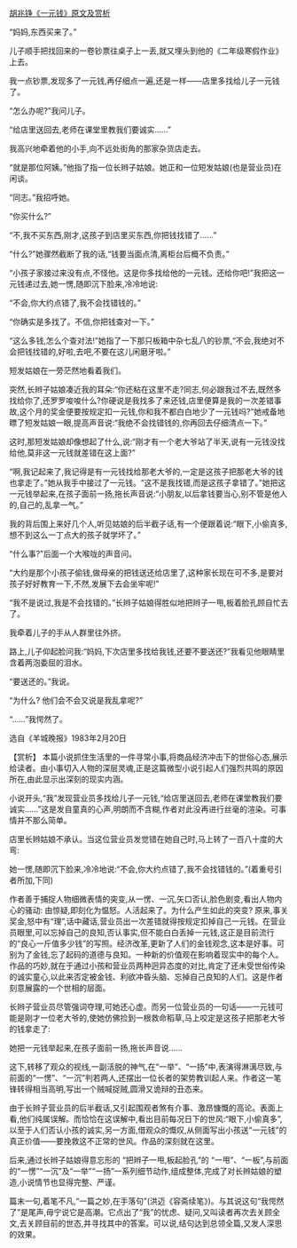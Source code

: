 [胡兆铮《一元钱》原文及赏析](https://www.vrrw.net/wx/15133.html)

“妈妈,东西买来了。”

儿子顺手把找回来的一卷钞票往桌子上一丢,就又埋头到他的《二年级寒假作业》上去。

我一点钞票,发现多了一元钱,再仔细点一遍,还是一样——店里多找给儿子一元钱了。

“怎么办呢?”我问儿子。

“给店里送回去,老师在课堂里教我们要诚实……”

我高兴地牵着他的小手,向不远处街角的那家杂货店走去。

“就是那位阿姨。”他指了指一位长辫子姑娘。她正和一位短发姑娘(也是营业员)在闲谈。

“同志。”我招呼她。

“你买什么?”

“不,我不买东西,刚才,这孩子到店里买东西,你把钱找错了……”

“什么?”她骤然截断了我的话,“钱要当面点清,离柜台后概不负责。”

“小孩子家接过来没有点,不怪他。这是你多找给他的一元钱。还给你吧!”我把这一元钱递过去,她一愣,随即沉下脸来,冷冷地说:

“不会,你大约点错了,我不会找错钱的。”

“你确实是多找了。不信,你把钱查对一下。”

“这么多钱,怎么个查对法!”她指了一下那只板箱中杂七乱八的钞票,“不会,我绝对不会把钱找错的,好啦,去吧,不要在这儿闲磨牙啦。”

短发姑娘在一旁茫然地看着我们。

突然,长辫子姑娘凑近我的耳朵:“你还粘在这里不走?同志,何必跟我过不去,既然多找给你了,还罗罗唆唆什么?你硬说是我找多了来还钱,店里便算是我的一次差错事故,这个月的奖金便要按规定扣一元钱,你和我不都白白地少了一元钱吗?”她戒备地瞟了短发姑娘一眼,提高声音说:“我绝不会找错钱的,你再回去仔细清点一下。”

这时,那短发姑娘却像想起了什么,说:“刚才有一个老大爷站了半天,说有一元钱没找给他,莫非这一元钱就差错在这上面?”

“啊,我记起来了,我记得是有一元钱找给那老大爷的,一定是这孩子把那老大爷的钱也拿走了。”她从我手中接过了一元钱。“这不是我找错,而是这孩子拿错了。”她把这一元钱举起来,在孩子面前一扬,拖长声音说:“小朋友,以后拿钱要当心,别不管是他人的,自己的,乱拿一气。”

我的背后围上来好几个人,听见姑娘的后半截子话,有一个便跟着说:“眼下,小偷真多,想不到这么一丁点大的孩子就学坏了。”

“什么事?”后面一个大喉咙的声音问。

“大约是那个小孩子偷钱,做母亲的把钱送还给店里了,这种家长现在可不多,是要对孩子好好教育一下,不然,发展下去会坐牢呢!”

“我不是说过,我是不会找错的。”长辫子姑娘得胜似地把辫子一甩,板着脸孔顾自忙去了。

我牵着儿子的手从人群里往外挤。

路上,儿子仰起脸问我:“妈妈,下次店里多找给我钱,还要不要送还?”我看见他眼睛里含着两泡委屈的泪水。

“要送还的。”我说。

“为什么? 他们会不会又说是我乱拿呢?”

“……”我愕然了。

选自《羊城晚报》1983年2月20日



【赏析】 本篇小说抓住生活里的一件寻常小事,将商品经济冲击下的世俗心态,展示给读者。由小事切入人物的深层灵魂,正是这篇微型小说引起人们强烈共鸣的原因所在,由此显示出深刻的现实内涵。

小说开头,“我”发现营业员多找给儿子一元钱,“给店里送回去,老师在课堂教我们要诚实……”这是发自童真的心声,明朗而不含糊,作者对此没再进行丝毫的渲染。可事情并不那么简单。

店里长辫姑娘不承认。当这位营业员发觉错在她自己时,马上转了一百八十度的大弯:

她一愣,随即沉下脸来,冷冷地说:“不会,你大约点错了,我不会找错钱的。”(着重号引者所加,下同)

作者善于捕捉人物细微表情的突变,从一愣、一沉,矢口否认,脸色剧变,看出人物内心的骚动: 由惊疑,即刻化为愠怒。人活起来了。为什么产生如此的突变? 原来,事关奖金,怒中有“理”,话中藏话,营业员出一次差错就得按规定扣掉自己一元钱。在营业员眼里,可以忘掉自己的良知,否认事实,但不能白白丢掉一元钱,这正是目前流行的“良心一斤值多少钱”的写照。经济改革,更新了人们的金钱观念,这本是好事。可别为了金钱,忘了起码的道德与良知。一种新的价值观在影响着现实中的每个人。作品的巧妙,就在于通过小孩和营业员两种迥异态度的对比,肯定了还未受世俗传染的诚实童心,以此来否定被金钱、利欲冲昏头脑、忘掉自己良知的人们。这是作者刻意展露的一个世相的层面。

长辫子营业员尽管强词夺理,可她还心虚。而另一位营业员的一句话——一元钱可能是刚才一位老大爷的,使她仿佛捡到一根救命稻草,马上咬定是这孩子把那老大爷的钱拿走了:

她把一元钱举起来,在孩子面前一扬,拖长声音说……

这下,转移了观众的视线,一副活脱的神气,在“一举”、“一扬”中,表演得淋漓尽致,与前面的“一愣”、“一沉”判若两人,还摆出一位长者的架势教训起人来。作者这一笔锋转得相当高明,写出一个贼喊捉贼,圆滑又诡辩的丑态来。

由于长辫子营业员的后半截话,又引起围观者煞有介事、激昂慷慨的高论。表面上看,他们纯属误解。而恰恰在这误解中,看出目前每况日下的世风:“眼下,小偷真多”,以至于人们否认小孩的诚实,另一方面,借观众的慨叹,从侧面写出小孩送“一元钱”的真正价值——要挽救这不正常的世风。作品的深刻就在这里。

后来,通过长辫子姑娘得意忘形的 “把辫子一甩,板起脸孔”的 “一甩”、“一板”,与前面的“一愣”“一沉”及“一举”“一扬”一系列细节动作,组成整体,完成了对长辫姑娘的塑造,小说情节也显得完整、严谨。

篇末一句,着笔不凡,“一篇之妙,在手落句”(洪迈《容斋续笔》)。与其说这句“我愕然了”是尾声,毋宁说它是高潮。它点出了“我”的忧虑、疑问,又叫读者再次去关顾全文,去关顾目前的世态,并寻找其中的答案。可以说,结句达到总领全篇,又发人深思的效果。

